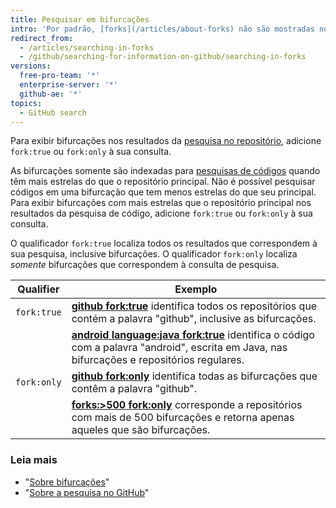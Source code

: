 ```yaml
---
title: Pesquisar em bifurcações
intro: 'Por padrão, [forks](/articles/about-forks) não são mostradas nos resultados da pesquisa. Você poderá optar por incluí-las nas pesquisas de repositórios e nas pesquisas de códigos se elas atenderem a determinados critérios.'
redirect_from:
  - /articles/searching-in-forks
  - /github/searching-for-information-on-github/searching-in-forks
versions:
  free-pro-team: '*'
  enterprise-server: '*'
  github-ae: '*'
topics:
  - GitHub search
---
```

Para exibir bifurcações nos resultados da [pesquisa no repositório](/articles/searching-for-repositories), adicione `fork:true` ou `fork:only` à sua consulta.

As bifurcações somente são indexadas para [pesquisas de códigos](/articles/searching-code) quando têm mais estrelas do que o repositório principal. Não é possível pesquisar códigos em uma bifurcação que tem menos estrelas do que seu principal. Para exibir bifurcações com mais estrelas que o repositório principal nos resultados da pesquisa de código, adicione `fork:true` ou `fork:only` à sua consulta.

O qualificador `fork:true` localiza todos os resultados que correspondem à sua pesquisa, inclusive bifurcações. O qualificador `fork:only` localiza _somente_ bifurcações que correspondem à consulta de pesquisa.

| Qualifier   | Exemplo                                                                                                                                                                                                                  |
| ----------- | ------------------------------------------------------------------------------------------------------------------------------------------------------------------------------------------------------------------------ |
| `fork:true` | [**github fork:true**](https://github.com/search?q=github+fork%3Atrue&type=Repositories) identifica todos os repositórios que contém a palavra "github", inclusive as bifurcações.                                       |
|             | [**android language:java fork:true**](https://github.com/search?q=android+language%3Ajava+fork%3Atrue&type=Code) identifica o código com a palavra "android", escrita em Java, nas bifurcações e repositórios regulares. |
| `fork:only` | [**github fork:only**](https://github.com/search?q=github+fork%3Aonly&type=Repositories) identifica todas as bifurcações que contêm a palavra "github".                                                                  |
|             | [**forks:>500 fork:only**](https://github.com/search?q=forks%3A%3E500+fork%3Aonly&type=Repositories) corresponde a repositórios com mais de 500 bifurcações e retorna apenas aqueles que são bifurcações.                |

### Leia mais

- "[Sobre bifurcações](/articles/about-forks)"
- "[Sobre a pesquisa no GitHub](/articles/about-searching-on-github)"
